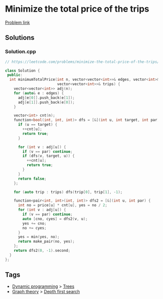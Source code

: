 # Minimize the total price of the trips

[Problem link](https://leetcode.com/problems/minimize-the-total-price-of-the-trips/)

## Solutions


### Solution.cpp
```cpp
// https://leetcode.com/problems/minimize-the-total-price-of-the-trips/

class Solution {
 public:
  int minimumTotalPrice(int n, vector<vector<int>>& edges, vector<int>& price,
                        vector<vector<int>>& trips) {
    vector<vector<int>> adj(n);
    for (auto& e : edges) {
      adj[e[0]].push_back(e[1]);
      adj[e[1]].push_back(e[0]);
    }

    vector<int> cnt(n);
    function<bool(int, int, int)> dfs = [&](int u, int target, int par) {
      if (u == target) {
        ++cnt[u];
        return true;
      }

      for (int v : adj[u]) {
        if (v == par) continue;
        if (dfs(v, target, u)) {
          ++cnt[u];
          return true;
        }
      }
      return false;
    };

    for (auto trip : trips) dfs(trip[0], trip[1], -1);

    function<pair<int, int>(int, int)> dfs2 = [&](int u, int par) {
      int no = price[u] * cnt[u], yes = no / 2;
      for (int v : adj[u]) {
        if (v == par) continue;
        auto [cno, cyes] = dfs2(v, u);
        yes += cno;
        no += cyes;
      }
      yes = min(yes, no);
      return make_pair(no, yes);
    };
    return dfs2(0, -1).second;
  }
};
```
## Tags

* [Dynamic programming](/Collections/dynamic-programming.md#dynamic-programming) > [Trees](/Collections/dynamic-programming.md#trees)
* [Graph theory](/Collections/graph-theory.md#graph-theory) > [Depth first search](/Collections/graph-theory.md#depth-first-search)

